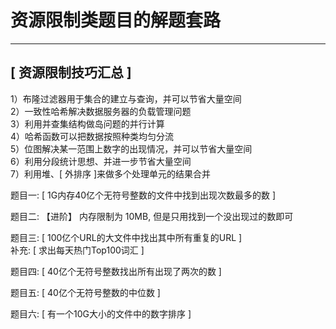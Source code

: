 # 资源限制类题目的解题套路

---

## [ 资源限制技巧汇总 ]

1）布隆过滤器用于集合的建立与查询，并可以节省大量空间  
2）一致性哈希解决数据服务器的负载管理问题  
3）利用并查集结构做岛问题的并行计算    
4）哈希函数可以把数据按照种类均匀分流  
5）位图解决某一范围上数字的出现情况，并可以节省大量空间  
6）利用分段统计思想、并进一步节省大量空间  
7）利用堆、[ 外排序 ]来做多个处理单元的结果合并  

题目一: [ 1G内存40亿个无符号整数的文件中找到出现次数最多的数 ]   

题目二:  【进阶】
内存限制为 10MB, 但是只用找到一个没出现过的数即可   

题目三: [ 100亿个URL的大文件中找出其中所有重复的URL ]    
补充: [ 求出每天热门Top100词汇 ]   

题目四: [ 40亿个无符号整数找出所有出现了两次的数 ]   

题目五: [ 40亿个无符号整数的中位数 ]   


题目六: [ 有一个10G大小的文件中的数字排序 ]
